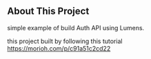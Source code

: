 
## About This Project

simple example of build Auth API using Lumens.

this project built by following this tutorial 
https://morioh.com/p/c91a51c2cd22